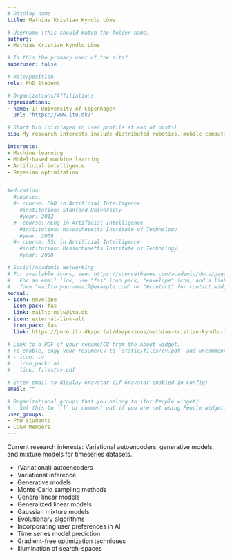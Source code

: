 ```yaml
---
# Display name
title: Mathias Kristian Kyndlo Löwe

# Username (this should match the folder name)
authors:
- Mathias Kristian Kyndlo Löwe

# Is this the primary user of the site?
superuser: false

# Role/position
role: PhD Student

# Organizations/Affiliations
organizations:
- name: IT University of Copenhagen
  url: "https://www.itu.dk/"

# Short bio (displayed in user profile at end of posts)
bio: My research interests include distributed robotics, mobile computing and programmable matter.

interests:
- Machine learning
- Model-based machine learning
- Artificial intelligence
- Bayesian optimization


#education:
  #courses:
  #- course: PhD in Artificial Intelligence
    #institution: Stanford University
    #year: 2012
  #- course: MEng in Artificial Intelligence
    #institution: Massachusetts Institute of Technology
    #year: 2009
  #- course: BSc in Artificial Intelligence
    #institution: Massachusetts Institute of Technology
    #year: 2008

# Social/Academic Networking
# For available icons, see: https://sourcethemes.com/academic/docs/page-builder/#icons
#   For an email link, use "fas" icon pack, "envelope" icon, and a link in the
#   form "mailto:your-email@example.com" or "#contact" for contact widget.
social:
- icon: envelope
  icon_pack: fas
  link: mailto:malw@itu.dk
- icon: external-link-alt
  icon_pack: fas
  link: https://pure.itu.dk/portal/da/persons/mathias-kristian-kyndlo-loewe(cff643b7-769d-44a6-a8f2-860d5fff4ede).html

# Link to a PDF of your resume/CV from the About widget.
# To enable, copy your resume/CV to `static/files/cv.pdf` and uncomment the lines below.
# - icon: cv
#   icon_pack: ai
#   link: files/cv.pdf

# Enter email to display Gravatar (if Gravatar enabled in Config)
email: ""

# Organizational groups that you belong to (for People widget)
#   Set this to `[]` or comment out if you are not using People widget.
user_groups:
- PhD Students
- CCGR Members
---
```


Current research interests: Variational autoencoders, generative models, and mixture models for timeseries datasets.

- (Variational) autoencoders
- Variational inference
- Generative models
- Monte Carlo sampling methods
- General linear models
- Generalized linear models
- Gaussian mixture models
- Evolutionary algorithms
- Incorporating user preferences in AI
- Time series model prediction
- Gradient-free optimization techniques
- Illumination of search-spaces